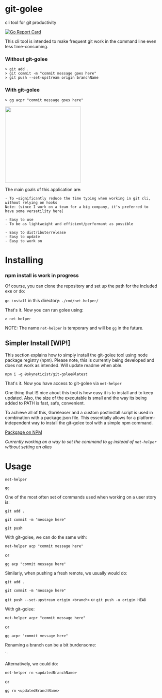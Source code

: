 # git-golee

cli tool for git productivity

[![Go Report Card](https://goreportcard.com/badge/github.com/skyneticist/golee)](https://goreportcard.com/report/github.com/skyneticist/golee)

This cli tool is intended to make frequent git work in the command line even less time-consuming.

### Without git-golee
```
> git add .
> git commit -m "commit message goes here"
> git push --set-upstream origin branchName
```

### With git-golee 
```
> gg acpr "commit message goes here"
```


<img src="https://storage.googleapis.com/gopherizeme.appspot.com/gophers/c31240b190ee8485d98aff995b22f8cc4edc8d10.png" width="250" height="250">
<!-- ![customgopher hh](https://storage.googleapis.com/gopherizeme.appspot.com/gophers/c31240b190ee8485d98aff995b22f8cc4edc8d10.png | ) -->

The main goals of this application are:

  ```
  - To ~significantly reduce the time typing when working in git cli, without relying on hooks 
  Note: (since I work on a team for a big company, it's preferred to have some versatility here)

  - Easy to use
  - To be as lightweight and efficient/performant as possible
 
  - Easy to distribute/release
  - Easy to update
  - Easy to work on
  ```
 
# Installing
### npm install is work in progress
Of course, you can clone the repository and set up the path for the included exe or do:

`go install` in this directory: `./cmd/net-helper/`

That's it. Now you can run golee using:

`> net-helper`

NOTE: The name `net-helper` is temporary and will be `gg` in the future.


## Simpler Install [WIP!]

This section explains how to simply install the git-golee tool using node package registry (npm). Please note, this is currently being developed and does not work as intended.
Will update readme when able.

`npm i -g @skyneticist/git-golee@latest`


That's it. Now you have access to git-golee via `net-helper`

One thing that IS nice about this tool is how easy it is to install and to keep updated. Also, the size of the executable is small and the way its being added to PATH is fast, safe, convenient.

To achieve all of this, Goreleaser and a custom postinstall script is used in combination with a package.json file. This essentially allows for a platform-independent way to install the git-golee tool with a simple npm command.

[Packgage on NPM](https://www.npmjs.com/package/@skyneticist/git-golee)

*Currently working on a way to set the command to `gg` instead of `net-helper` without setting an alias*

# Usage 

`net-helper`

`gg`

One of the most often set of commands used when working on a user story is:
  
  `git add .`
  
  `git commit -m "message here"`
  
  `git push`
  
With git-golee, we can do the same with:
 
 `net-helper acp "commit message here"`
 
 or
 
 `gg acp "commit message here"`
  
Similarly, when pushing a fresh remote, we usually would do:

  `git add .`
 
  `git commit -m "message here"`
  
  `git push --set-upstream origin <branch>` or `git push -u origin HEAD`
  
With git-golee:

  `net-helper acpr "commit message here"`
  
or

  `gg acpr "commit message here"`
  
Renaming a branch can be a bit burdensome:
  
  ``

Alternatively, we could do:

  `net-helper rn <updatedBranchName>`
  
or
  
  `gg rn <updatedBranchName>`
  
